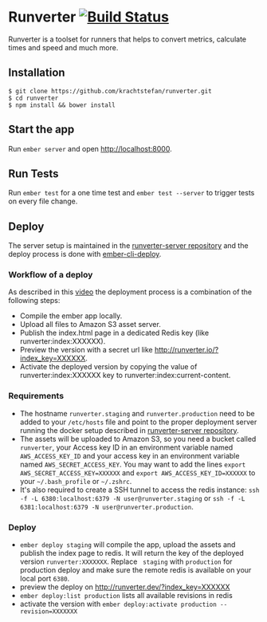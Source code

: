 # Runverter [![Build Status](https://travis-ci.org/krachtstefan/runverter.svg?branch=master)](https://travis-ci.org/krachtstefan/runverter)

Runverter is a toolset for runners that helps to convert metrics, calculate times and speed and much more.

## Installation

```
$ git clone https://github.com/krachtstefan/runverter.git
$ cd runverter
$ npm install && bower install
```

## Start the app

Run `ember server` and open [http://localhost:8000](http://localhost:8000).

## Run Tests

Run `ember test` for a one time test and `ember test --server` to trigger tests on every file change.

## Deploy

The server setup is maintained in the [runverter-server repository](https://github.com/krachtstefan/runverter-server) and the deploy process is done with [ember-cli-deploy](https://github.com/ember-cli/ember-cli-deploy).

### Workflow of a deploy

As described in this [video](https://youtu.be/MT0LKcVh6Rw) the deployment process is a combination of the following steps:

- Compile the ember app locally.
- Upload all files to Amazon S3 asset server.
- Publish the index.html page in a dedicated Redis key (like runverter:index:XXXXXX).
- Preview the version with a secret url like http://runverter.io/?index_key=XXXXXX.
- Activate the deployed version by copying the value of runverter:index:XXXXXX key to runverter:index:current-content.

### Requirements

- The hostname ```runverter.staging``` and ```runverter.production``` need to be added to your ```/etc/hosts``` file and point to the proper deployment server running the docker setup described in [runverter-server repository](https://github.com/krachtstefan/runverter-server).
- The assets will be uploaded to Amazon S3, so you need a bucket called ```runverter```, your Access key ID in an environment variable named ```AWS_ACCESS_KEY_ID``` and your access key in an environment variable named ```AWS_SECRET_ACCESS_KEY```. You may want to add the lines ```export AWS_SECRET_ACCESS_KEY=XXXXXX``` and ```export AWS_ACCESS_KEY_ID=XXXXXX``` to your ```~/.bash_profile``` or ```~/.zshrc```.
- It's also required to create a SSH tunnel to access the redis instance: ```ssh -f -L 6380:localhost:6379 -N user@runverter.staging``` or ```ssh -f -L 6381:localhost:6379 -N user@runverter.production```.

### Deploy

- ```ember deploy staging``` will compile the app, upload the assets and publish the index page to redis. It will return the key of the deployed version ```runverter:XXXXXXX```. Replace ``` staging```  with ```production``` for production deploy and make sure the remote redis is available on your local port ```6380```.
- preview the deploy on http://runverter.dev/?index_key=XXXXXX
- ```ember deploy:list production``` lists all available revisions in redis
- activate the version with ```ember deploy:activate production --revision=XXXXXXX```
